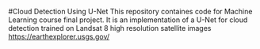 #Cloud Detection Using U-Net 
This repository containes code for Machine Learning course final project. It is an implementation of a U-Net for cloud detection trained on Landsat 8 high resolution satellite images https://earthexplorer.usgs.gov/ 



